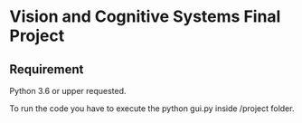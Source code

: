# Vision and Cognitive Systems Final Project

## Requirement
Python 3.6 or upper requested.

To run the code you have to execute the python gui.py inside /project folder.
